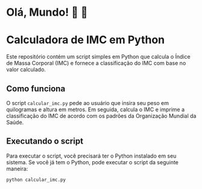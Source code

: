 # Olá, Mundo! 👋 🦊
# Calculadora de IMC em Python 

Este repositório contém um script simples em Python que calcula o Índice de Massa Corporal (IMC) e fornece a classificação do IMC com base no valor calculado.

## Como funciona

O script `calcular_imc.py` pede ao usuário que insira seu peso em quilogramas e altura em metros. Em seguida, calcula o IMC e imprime a classificação do IMC de acordo com os padrões da Organização Mundial da Saúde.

## Executando o script

Para executar o script, você precisará ter o Python instalado em seu sistema. Se você já tem o Python, pode executar o script da seguinte maneira:

```bash
python calcular_imc.py
